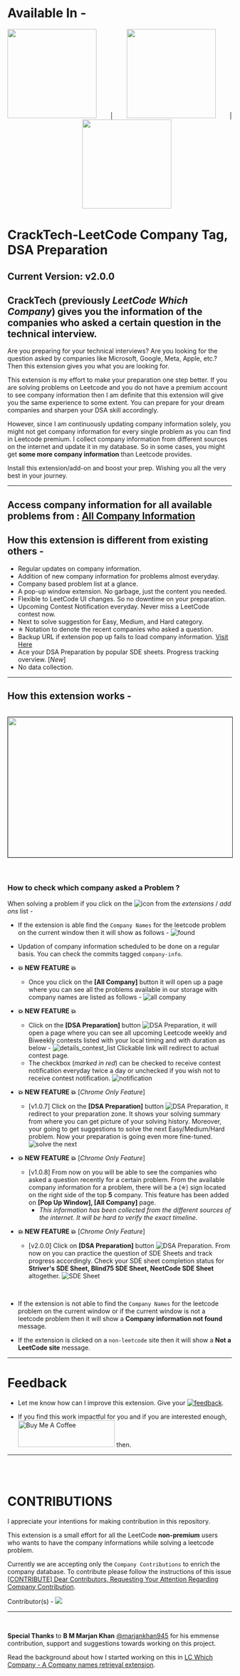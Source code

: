 # Available In -
<center><a href = "https://chrome.google.com/webstore/detail/cracktech-find-leetcode-c/fmbicfmfmangckllfaomfkhdankgapfk" target="_blank"><img src="/static/chrome-webstore.png" width="200"></a> &nbsp; &nbsp; &nbsp; &nbsp;| &nbsp; &nbsp; &nbsp; &nbsp;<a href = "https://addons.mozilla.org/en-US/firefox/addon/cracktech-leetcode-company-tag/" target="_blank"><img src="/static/firefox-add-on-store.PNG" width="200"></a> &nbsp; &nbsp; &nbsp; &nbsp;|&nbsp; &nbsp; &nbsp; &nbsp; <a href = "https://microsoftedge.microsoft.com/addons/detail/leetcode-which-company/aknogcjbpnfdmmnlphmkpcldbepblapf" target="_blank"><img src="/static/ms-edge-store.PNG" width="200"></a></center>

# CrackTech-LeetCode Company Tag, DSA Preparation

## Current Version: v2.0.0

## CrackTech (previously *LeetCode Which Company*) gives you the information of the companies who asked a certain question in the technical interview.

Are you preparing for your technical interviews? Are you looking for the question asked by companies like Microsoft, Google, Meta, Apple, etc.? Then this extension gives you what you are looking for.

This extension is my effort to make your preparation one step better. If you are solving problems on Leetcode and you do not have a premium account to see company information then I am definite that this extension will give you the same experience to some extent. You can prepare for your dream companies and sharpen your DSA skill accordingly.

However, since I am continuously updating company information solely, you might not get company information for every single problem as you can find in Leetcode premium. I collect company information from different sources on the internet and update it in my database. So in some cases, you might get **some more company information** than Leetcode provides.

Install this extension/add-on and boost your prep. Wishing you all the very best in your journey.

------
Access company information for all available problems from : <a href="https://ssavi-ict.github.io/LeetCode-Which-Company/" target="_blank">All Company Information</a>
------ 
## How this extension is different from existing others - 

- Regular updates on company information.
- Addition of new company information for problems almost everyday.
- Company based problem list at a glance.
- A pop-up window extension. No garbage, just the content you needed.
- Flexible to LeetCode UI changes. So no downtime on your preparation.
- Upcoming Contest Notification everyday. Never miss a LeetCode contest now.
- Next to solve suggestion for Easy, Medium, and Hard category.
- ✯ Notation to denote the recent companies who asked a question.
- Backup URL if extension pop up fails to load company information. <a href="https://ssavi-ict.github.io/LeetCode-Which-Company/" target="_blank">Visit Here</a>
- Ace your DSA Preparation by popular SDE sheets. Progress tracking overview. [*New*]
- No data collection.

------ 
## How this extension works - 
<center><br>
<a href="http://www.youtube.com/watch?feature=player_embedded&v=kELpCJ3Rc_Q" target="_blank">
 <img src="https://img.youtube.com/vi/kELpCJ3Rc_Q/hqdefault.jpg" width="560" height="315" border="1" />
</a></center>
<br><br>

### **How to check which company asked a Problem ?**
When solving a problem if you click on the ![icon](chrome/res/32.png) from the *extensions* / *add ons* list -

- If the extension is able find the `Company Names` for the leetcode problem on the current window then it will show as follows - 
![found](/static/webfile/info_shows.PNG)
- Updation of company information scheduled to be done on a regular basis. You can check the commits tagged `company-info`.

- **💥 NEW FEATURE 💥**
    
    - Once you click on the **[All Company]** button it will open up a page where you can see all the problems available in our storage with company names are listed as follows - ![all company](/static/webfile/complete_list.png)

- **💥 NEW FEATURE 💥**
    - Click on the **[DSA Preparation]** button ![DSA Preparation](/static/webfile/dsa-preparation.png), it will open a page where you can see all upcoming Leetcode weekly and Biweekly contests listed with your local timing and with duration as below - 
    ![details_contest_list](/static/webfile/leetcoder.PNG) Clickable link will redirect to actual contest page.
    - The checkbox (*marked in red*) can be checked to receive contest notification everyday twice a day or unchecked if you wish not to receive contest notification. ![notification](/static/webfile/notification.PNG)

- **💥 NEW FEATURE 💥** [*Chrome Only Feature*]
    - [v1.0.7] Click on the **[DSA Preparation]** button ![DSA Preparation](/static/webfile/dsa-preparation.png), it redirect to your preparation zone.
    It shows your solving summary from where you can get picture of your solving history. Moreover, your going to get suggestions to solve the next Easy/Medium/Hard problem. Now your preparation is going even more fine-tuned. ![solve the next](/static/webfile/problem-suggestion.PNG)

- **💥 NEW FEATURE 💥** [*Chrome Only Feature*]
    - [v1.0.8] From now on you will be able to see the companies who asked a question recently for a certain problem. From the available company information for a problem, there will be a (✯) sign located on the right side of the top **5** company. This feature has been added on **[Pop Up Window], [All Company]** page. 
        - *This information has been collected from the different sources of the internet. It will be hard to verify the exact timeline.*
- **💥 NEW FEATURE 💥** [*Chrome Only Feature*]
    - [v2.0.0] Click on **[DSA Preparation]** button ![DSA Preparation](/static/webfile/dsa-preparation.png). From now on you can practice the question of SDE Sheets and track progress accordingly. Check your SDE sheet completion status for **Striver's SDE Sheet, Blind75 SDE Sheet, NeetCode SDE Sheet** altogether. ![SDE Sheet](/static/webfile/sde_sheet.gif)

<br>

- If the extension is not able to find the `Company Names` for the leetcode problem on the current window or if the current window is not a leetcode problem then it will show a **Company information not found** message.


- If the extension is clicked on a `non-leetcode` site then it will show a **Not a LeetCode site** message.


-----
# Feedback
- Let me know how can I improve this extension. Give your <a href='https://forms.gle/cAW1jxYxUTwgUmMd9' target="_blank">![feedback](/static/feedback-button-file.png)</a>.

- If you find this work impactful for you and if you are interested enough, <a href="https://www.buymeacoffee.com/ssavi" target="_blank"><img src="https://cdn.buymeacoffee.com/buttons/v2/default-yellow.png" alt="Buy Me A Coffee" style="height: 60px !important;width: 217px !important;" ></a> then.
-----
<br><br>

# CONTRIBUTIONS
I appreciate your intentions for making contribution in this repository. 

This extension is a small effort for all the LeetCode **non-premium** users who wants to have the company informations while solving a leetcode problem. 

Currently we are accepting only the `Company Contributions` to enrich the company database. To contribute please follow the instructions of this issue [[CONTRIBUTE] Dear Contributors, Requesting Your Attention Regarding Company Contribution](https://github.com/ssavi-ict/LC-Which-Company/issues/4).


Contributor(s) - 
<a href="https://github.com/ssavi-ict/lc-which-company/graphs/contributors">
  <img src="https://contrib.rocks/image?repo=ssavi-ict/lc-which-company" />
</a>

----
<br>

**Special Thanks** to **B M Marjan Khan** [@marjankhan945](https://github.com/marjankhan945) for his emmense contribution, support and suggestions towards working on this project.

Read the background about how I started working on this in [LC Which Company - A Company names retrieval extension](https://sites.google.com/view/iamavik/leetcode-which-company-a-company-names-retrieval-extension).
